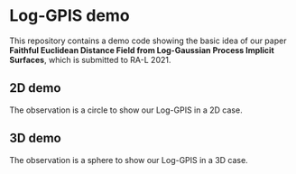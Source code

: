 # Log-GPIS demo
This repository contains a demo code showing the basic idea of our paper **Faithful Euclidean Distance Field from Log-Gaussian Process Implicit Surfaces**, which is submitted to RA-L 2021.

## 2D demo
The observation is a circle to show our Log-GPIS in a 2D case.

## 3D demo
The observation is a sphere to show our Log-GPIS in a 3D case.
